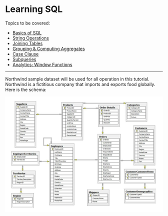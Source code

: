 # Learning SQL

Topics to be covered:

- [Basics of SQL](https://github.com/b-45/learning-sql/blob/master/Basics-of-Sql.ipynb)
- [String Operations](https://github.com/b-45/learning-sql/blob/master/String-Operations.ipynb)
- [Joining Tables](https://github.com/b-45/learning-sql/blob/master/Joining-Tables.ipynb)
- [Grouping & Computing Aggregates](https://github.com/b-45/learning-sql/blob/master/Grouping-Computing-Aggregates.ipynb)
- [Case Clause](https://github.com/b-45/learning-sql/blob/master/Case-Clause.ipynb)
- [Subqueries](https://github.com/b-45/learning-sql/blob/master/Subqueries.ipynb)
- [Analytics: Window Functions](https://github.com/b-45/learning-sql/blob/master/Analytics.ipynb)


---

Northwind sample dataset will be used for all operation in this tutorial. Northwind is a fictitious company that imports and exports food globally. Here is the schema:

![alt text](northwind.png "Title")
